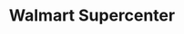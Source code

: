 ---
title: "Walmart Supercenter"
url: /toledo/walmart-supercenter-glendale-avenue/
shop: Supermarkt
---